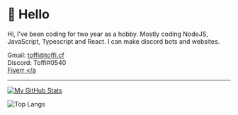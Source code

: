 # 👋 Hello

Hi, I've been coding for two year as a hobby. Mostly coding NodeJS, JavaScript, Typescript and React. I can make discord bots and websites.

Gmail: toffi@toffi.cf
<br>
Discord: Toffi#0540
<br>
<a href="https://www.fiverr.com/javascrlpt">Fiverr </a


---

[![My GitHub Stats](https://github-readme-stats.vercel.app/api/?username=xtoffi&count_private=true&theme=tokyonight&showicons=true)]()

![Top Langs](https://github-readme-stats.vercel.app/api/top-langs/?username=xtoffi&theme=tokyonight)

